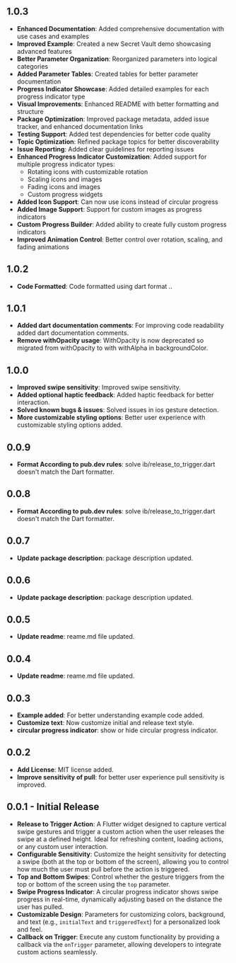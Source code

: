 ## 1.0.3

- **Enhanced Documentation**: Added comprehensive documentation with use cases and examples
- **Improved Example**: Created a new Secret Vault demo showcasing advanced features
- **Better Parameter Organization**: Reorganized parameters into logical categories
- **Added Parameter Tables**: Created tables for better parameter documentation
- **Progress Indicator Showcase**: Added detailed examples for each progress indicator type
- **Visual Improvements**: Enhanced README with better formatting and structure
- **Package Optimization**: Improved package metadata, added issue tracker, and enhanced documentation links
- **Testing Support**: Added test dependencies for better code quality
- **Topic Optimization**: Refined package topics for better discoverability
- **Issue Reporting**: Added clear guidelines for reporting issues
- **Enhanced Progress Indicator Customization**: Added support for multiple progress indicator types:
  - Rotating icons with customizable rotation
  - Scaling icons and images
  - Fading icons and images
  - Custom progress widgets
- **Added Icon Support**: Can now use icons instead of circular progress
- **Added Image Support**: Support for custom images as progress indicators
- **Custom Progress Builder**: Added ability to create fully custom progress indicators
- **Improved Animation Control**: Better control over rotation, scaling, and fading animations

## 1.0.2

- **Code Formatted**: Code formatted using dart format ..

## 1.0.1

- **Added dart documentation comments**: For improving code readability added dart documentation comments.
- **Remove withOpacity usage**: WithOpacity is now deprecated so migrated from withOpacity to with withAlpha in backgroundColor.

## 1.0.0

- **Improved swipe sensitivity**: Improved swipe sensitivity.
- **Added optional haptic feedback**: Added haptic feedback for better interaction.
- **Solved known bugs & issues**: Solved issues in ios gesture detection.
- **More customizable styling options**: Better user experience with customizable styling options added.

## 0.0.9

- **Format According to pub.dev rules**: solve ib/release_to_trigger.dart doesn't match the Dart formatter.
  
## 0.0.8

- **Format According to pub.dev rules**: solve ib/release_to_trigger.dart doesn't match the Dart formatter.
  
## 0.0.7

- **Update package description**: package description updated.
  
## 0.0.6

- **Update package description**: package description updated.

## 0.0.5

- **Update readme**: reame.md file updated.

## 0.0.4

- **Update readme**: reame.md file updated.
  
## 0.0.3

- **Example added**: For better understanding example code added.
- **Customize text**: Now customize initial and release text style.
- **circular progress indicator**: show or hide circular progress indicator.

## 0.0.2

- **Add License**: MIT license added.
- **Improve sensitivity of pull**: for better user experience pull sensitivity is improved.

## 0.0.1 - Initial Release

- **Release to Trigger Action**: A Flutter widget designed to capture vertical swipe gestures and trigger a custom action when the user releases the swipe at a defined height. Ideal for refreshing content, loading actions, or any custom user interaction.
- **Configurable Sensitivity**: Customize the height sensitivity for detecting a swipe (both at the top or bottom of the screen), allowing you to control how much the user must pull before the action is triggered.
- **Top and Bottom Swipes**: Control whether the gesture triggers from the top or bottom of the screen using the `top` parameter.
- **Swipe Progress Indicator**: A circular progress indicator shows swipe progress in real-time, dynamically adjusting based on the distance the user has pulled.
- **Customizable Design**: Parameters for customizing colors, background, and text (e.g., `initialText` and `triggeredText`) for a personalized look and feel.
- **Callback on Trigger**: Execute any custom functionality by providing a callback via the `onTrigger` parameter, allowing developers to integrate custom actions seamlessly.
